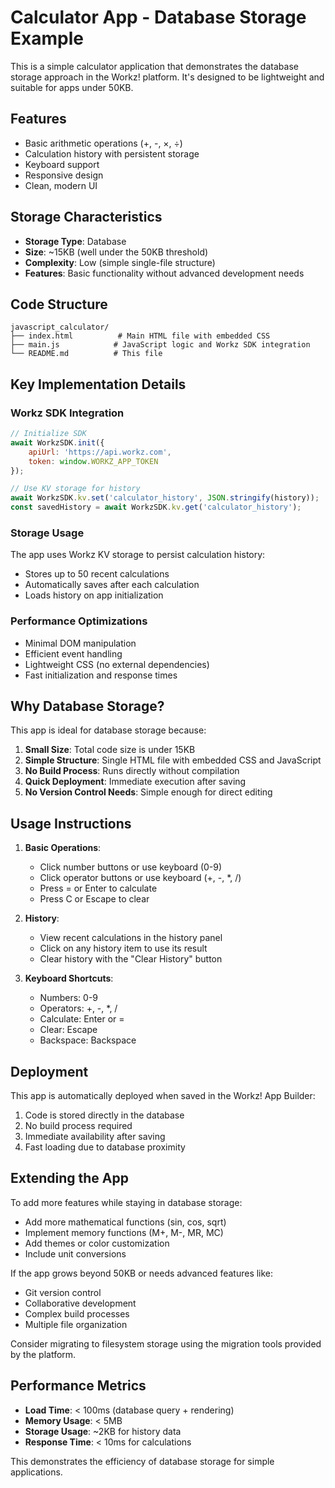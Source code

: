 # Calculator App - Database Storage Example

This is a simple calculator application that demonstrates the database storage approach in the Workz! platform. It's designed to be lightweight and suitable for apps under 50KB.

## Features

- Basic arithmetic operations (+, -, ×, ÷)
- Calculation history with persistent storage
- Keyboard support
- Responsive design
- Clean, modern UI

## Storage Characteristics

- **Storage Type**: Database
- **Size**: ~15KB (well under the 50KB threshold)
- **Complexity**: Low (simple single-file structure)
- **Features**: Basic functionality without advanced development needs

## Code Structure

```
javascript_calculator/
├── index.html          # Main HTML file with embedded CSS
├── main.js            # JavaScript logic and Workz SDK integration
└── README.md          # This file
```

## Key Implementation Details

### Workz SDK Integration

```javascript
// Initialize SDK
await WorkzSDK.init({
    apiUrl: 'https://api.workz.com',
    token: window.WORKZ_APP_TOKEN
});

// Use KV storage for history
await WorkzSDK.kv.set('calculator_history', JSON.stringify(history));
const savedHistory = await WorkzSDK.kv.get('calculator_history');
```

### Storage Usage

The app uses Workz KV storage to persist calculation history:
- Stores up to 50 recent calculations
- Automatically saves after each calculation
- Loads history on app initialization

### Performance Optimizations

- Minimal DOM manipulation
- Efficient event handling
- Lightweight CSS (no external dependencies)
- Fast initialization and response times

## Why Database Storage?

This app is ideal for database storage because:

1. **Small Size**: Total code size is under 15KB
2. **Simple Structure**: Single HTML file with embedded CSS and JavaScript
3. **No Build Process**: Runs directly without compilation
4. **Quick Deployment**: Immediate execution after saving
5. **No Version Control Needs**: Simple enough for direct editing

## Usage Instructions

1. **Basic Operations**:
   - Click number buttons or use keyboard (0-9)
   - Click operator buttons or use keyboard (+, -, *, /)
   - Press = or Enter to calculate
   - Press C or Escape to clear

2. **History**:
   - View recent calculations in the history panel
   - Click on any history item to use its result
   - Clear history with the "Clear History" button

3. **Keyboard Shortcuts**:
   - Numbers: 0-9
   - Operators: +, -, *, /
   - Calculate: Enter or =
   - Clear: Escape
   - Backspace: Backspace

## Deployment

This app is automatically deployed when saved in the Workz! App Builder:

1. Code is stored directly in the database
2. No build process required
3. Immediate availability after saving
4. Fast loading due to database proximity

## Extending the App

To add more features while staying in database storage:

- Add more mathematical functions (sin, cos, sqrt)
- Implement memory functions (M+, M-, MR, MC)
- Add themes or color customization
- Include unit conversions

If the app grows beyond 50KB or needs advanced features like:
- Git version control
- Collaborative development
- Complex build processes
- Multiple file organization

Consider migrating to filesystem storage using the migration tools provided by the platform.

## Performance Metrics

- **Load Time**: < 100ms (database query + rendering)
- **Memory Usage**: < 5MB
- **Storage Usage**: ~2KB for history data
- **Response Time**: < 10ms for calculations

This demonstrates the efficiency of database storage for simple applications.